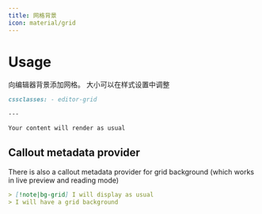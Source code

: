 ```yaml
---
title: 网格背景
icon: material/grid
---
```


# Usage

向编辑器背景添加网格。 大小可以在样式设置中调整

```md
cssclasses: - editor-grid

---

Your content will render as usual
```

## Callout metadata provider

There is also a callout metadata provider for grid background (which works in
live preview and reading mode)

```md
> [!note|bg-grid] I will display as usual
> I will have a grid background
```
